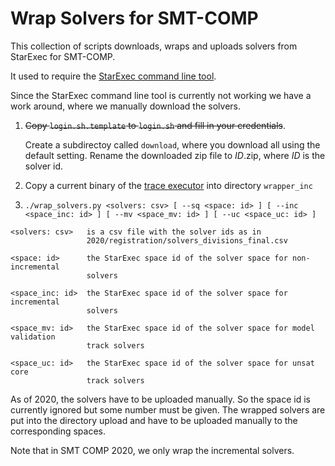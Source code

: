 Wrap Solvers for SMT-COMP
==========================

This collection of scripts downloads, wraps and uploads solvers from StarExec
for SMT-COMP.

It used to require the
[StarExec command line tool](https://www.starexec.org/starexec/public/starexeccommand.jsp).

Since the StarExec command line tool is currently not working we have
a work around, where we manually download the solvers.


1. ~~Copy `login.sh.template` to `login.sh` and fill in your credentials~~.

   Create a subdirectoy called `download`, where you download all using the default setting.
   Rename the downloaded zip file to *ID*.zip, where *ID* is the solver id.

2. Copy a current binary of the
[trace executor](https://github.com/smt-comp/trace-executor)
into directory `wrapper_inc`

3. `./wrap_solvers.py <solvers: csv> [ --sq <space: id> ] [ --inc <space_inc: id> ] [ --mv <space_mv: id> ] [ --uc <space_uc: id> ]`

```
<solvers: csv>   is a csv file with the solver ids as in
                 2020/registration/solvers_divisions_final.csv

<space: id>      the StarExec space id of the solver space for non-incremental
                 solvers

<space_inc: id>  the StarExec space id of the solver space for incremental
                 solvers

<space_mv: id>   the StarExec space id of the solver space for model validation 
                 track solvers

<space_uc: id>   the StarExec space id of the solver space for unsat core 
                 track solvers
```

As of 2020, the solvers have to be uploaded manually.  So the space id
is currently ignored but some number must be given.  The wrapped
solvers are put into the directory upload and have to be uploaded
manually to the corresponding spaces.

Note that in SMT COMP 2020, we only wrap the incremental solvers.
